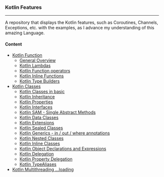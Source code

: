 
### Kotlin Features

----
A repository that displays the Kotlin features, such as
Coroutines, Channels, Exceptions, etc. with the examples, 
as I advance my understanding of this amazing Language.

#### Content
- [Kotlin Function](https://github.com/baggio1103/kotlin-features/tree/main/kotlin-jetbrains-tutorial/src/functions)
  - [General Overview](https://github.com/baggio1103/kotlin-features/blob/main/kotlin-jetbrains-tutorial/src/functions/GeneralFunctions.kt)
  - [Kotlin Lambdas](https://github.com/baggio1103/kotlin-features/tree/main/kotlin-jetbrains-tutorial/src/functions/lamda)
  - [Kotlin Function operators](https://github.com/baggio1103/kotlin-features/tree/main/kotlin-jetbrains-tutorial/src/functions/operators)
  - [Kotlin Inline Functions](https://github.com/baggio1103/kotlin-features/tree/main/kotlin-jetbrains-tutorial/src/functions/inline)
  - [Kotlin Type Builders](https://github.com/baggio1103/kotlin-features/tree/main/kotlin-jetbrains-tutorial/src/functions/builder)
- [Kotlin Classes](https://github.com/baggio1103/kotlin-features/tree/main/kotlin-jetbrains-tutorial/src/classes)
  - [Kotlin Classes in basic](https://github.com/baggio1103/kotlin-features/tree/main/kotlin-jetbrains-tutorial/src/classes/basics)
  - [Kotlin Inheritance](https://github.com/baggio1103/kotlin-features/tree/main/kotlin-jetbrains-tutorial/src/classes/inheritance)
  - [Kotlin Properties](https://github.com/baggio1103/kotlin-features/tree/main/kotlin-jetbrains-tutorial/src/classes/properties)
  - [Kotlin Interfaces](https://github.com/baggio1103/kotlin-features/tree/main/kotlin-jetbrains-tutorial/src/classes/inheritance)
  - [Kotlin SAM - Single Abstract Methods](https://github.com/baggio1103/kotlin-features/blob/main/kotlin-jetbrains-tutorial/src/classes/sam/SAM.kt)
  - [Kotlin Data Classes](https://github.com/baggio1103/kotlin-features/tree/main/kotlin-jetbrains-tutorial/src/classes/data)
  - [Kotlin Extensions](https://github.com/baggio1103/kotlin-features/tree/main/kotlin-jetbrains-tutorial/src/classes/extension)
  - [Kotlin Sealed Classes](https://github.com/baggio1103/kotlin-features/blob/main/kotlin-jetbrains-tutorial/src/classes/sealed/Error.kt)
  - [Kotlin Generics - in / out / where annotations]()
  - [Kotlin Nested Classes](https://github.com/baggio1103/kotlin-features/tree/main/kotlin-jetbrains-tutorial/src/classes/nested)
  - [Kotlin Inline Classes](https://github.com/baggio1103/kotlin-features/tree/main/kotlin-jetbrains-tutorial/src/classes/inlines)
  - [Kotlin Object Declarations and Expressions]()
  - [Kotlin Delegation](https://github.com/baggio1103/kotlin-features/tree/main/kotlin-jetbrains-tutorial/src/classes/delegation)
  - [Kotlin Property Delegation]()
  - [Kotlin TypeAliases](https://github.com/baggio1103/kotlin-features/tree/main/kotlin-jetbrains-tutorial/src/classes/typealias)
- [Kotlin Multithreading ...loading]() 

